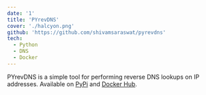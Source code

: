 ```yaml
---
date: '1'
title: 'PYrevDNS'
cover: './halcyon.png'
github: 'https://github.com/shivamsaraswat/pyrevdns'
tech:
  - Python
  - DNS
  - Docker
---
```


PYrevDNS is a simple tool for performing reverse DNS lookups on IP addresses. Available on [PyPi](https://pypi.org/project/pyrevdns/) and [Docker Hub](https://hub.docker.com/r/shivamsaraswat/pyrevdns).
